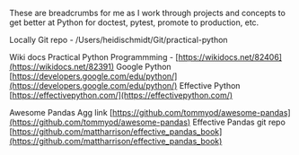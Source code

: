These are breadcrumbs for me as I work through projects and concepts to get better at Python for doctest, pytest, promote to production, etc. 

Locally Git repo - /Users/heidischmidt/Git/practical-python

Wiki docs Practical Python Programmming - [https://wikidocs.net/82406](https://wikidocs.net/82391)
Google Python [https://developers.google.com/edu/python/](https://developers.google.com/edu/python/) 
Effective Python [https://effectivepython.com/](https://effectivepython.com/)

Awesome Pandas Agg link [https://github.com/tommyod/awesome-pandas](https://github.com/tommyod/awesome-pandas)
Effective Pandas git repo [https://github.com/mattharrison/effective_pandas_book](https://github.com/mattharrison/effective_pandas_book)

